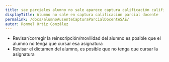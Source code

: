 ```yaml
---
title: sae parciales alumno no sale aparece captura calificación calificacin parcial docente
displayTitle: Alumno no sale en captura calificación parcial docente
permalink: /docs/alumnoAusenteCapturaParcialDocenteSAE/
autor: Rommel Ortiz González
---
```


- Revisar/corregir la reinscripción/movilidad del alumno es posible que el alumno no tenga que cursar esa asignatura
- Revisar el dictamen del alumno, es posible que no tenga que cursar la asignatura